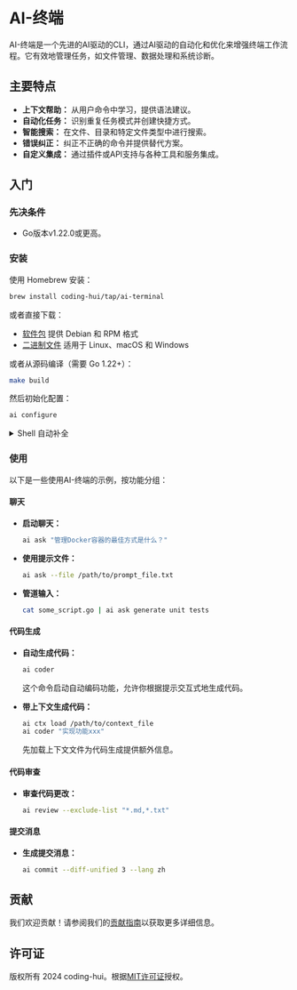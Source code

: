 # AI-终端

AI-终端是一个先进的AI驱动的CLI，通过AI驱动的自动化和优化来增强终端工作流程。它有效地管理任务，如文件管理、数据处理和系统诊断。

## 主要特点

- **上下文帮助：** 从用户命令中学习，提供语法建议。
- **自动化任务：** 识别重复任务模式并创建快捷方式。
- **智能搜索：** 在文件、目录和特定文件类型中进行搜索。
- **错误纠正：** 纠正不正确的命令并提供替代方案。
- **自定义集成：** 通过插件或API支持与各种工具和服务集成。

## 入门

### 先决条件

- Go版本v1.22.0或更高。

### 安装

使用 Homebrew 安装：

```bash
brew install coding-hui/tap/ai-terminal
```

或者直接下载：

- [软件包][releases] 提供 Debian 和 RPM 格式
- [二进制文件][releases] 适用于 Linux、macOS 和 Windows

[releases]: https://github.com/coding-hui/ai-terminal/releases

或者从源码编译（需要 Go 1.22+）：

```sh
make build
```

然后初始化配置：
```sh
ai configure
```

<details>
<summary>Shell 自动补全</summary>

所有软件包和压缩包都包含预生成的 Bash、ZSH、Fish 和 PowerShell 的自动补全文件。

如果从源码构建，可以使用以下命令生成：

```bash
ai completion bash -h
ai completion zsh -h
ai completion fish -h
ai completion powershell -h
```

如果使用软件包（如 Homebrew、Debs 等），只要 shell 配置正确，自动补全应该会自动设置。

</details>

### 使用

以下是一些使用AI-终端的示例，按功能分组：

#### 聊天

- **启动聊天：**
  ```sh
  ai ask "管理Docker容器的最佳方式是什么？"
  ```

- **使用提示文件：**
  ```sh
  ai ask --file /path/to/prompt_file.txt
  ```

- **管道输入：**
  ```sh
  cat some_script.go | ai ask generate unit tests
  ```

#### 代码生成

- **自动生成代码：**
  ```sh
  ai coder
  ```
  这个命令启动自动编码功能，允许你根据提示交互式地生成代码。

- **带上下文生成代码：**
  ```sh
  ai ctx load /path/to/context_file
  ai coder "实现功能xxx"
  ```
  先加载上下文文件为代码生成提供额外信息。

#### 代码审查

- **审查代码更改：**
  ```sh
  ai review --exclude-list "*.md,*.txt"
  ```

#### 提交消息

- **生成提交消息：**
  ```sh
  ai commit --diff-unified 3 --lang zh
  ```

## 贡献

我们欢迎贡献！请参阅我们的[贡献指南](CONTRIBUTING_zh.md)以获取更多详细信息。

## 许可证

版权所有 2024 coding-hui。根据[MIT许可证](LICENSE)授权。
